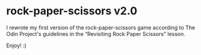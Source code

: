 # rock-paper-scissors v2.0

I rewrote my first version of the rock-paper-scissors game according to The Odin Project's guidelines in the “Revisiting Rock Paper Scissors” lesson. 

Enjoy! :)
 
